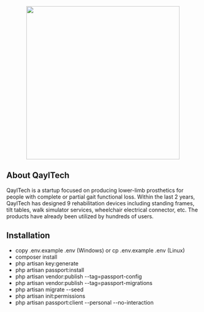 <p align="center">
    <a href="https://laravel.com" target="_blank">
        <img src="https://raw.githubusercontent.com/laravel/art/master/logo-lockup/5%20SVG/2%20CMYK/1%20Full%20Color/laravel-logolockup-cmyk-red.svg" width="400">
    </a>
</p>

## About QaylTech

QaylTech is a startup focused on producing lower-limb prosthetics for people with complete or partial gait functional loss. Within the last 2 years, QaylTech has designed 9 rehabilitation devices including standing frames, tilt tables, walk simulator services, wheelchair electrical connector, etc. The products have already been utilized by hundreds of users.


## Installation

- copy .env.example .env (Windows) or cp .env.example .env (Linux)
- composer install
- php artisan key:generate
- php artisan passport:install
- php artisan vendor:publish --tag=passport-config
- php artisan vendor:publish --tag=passport-migrations
- php artisan migrate --seed
- php artisan init:permissions
- php artisan passport:client --personal --no-interaction

